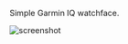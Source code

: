 Simple Garmin IQ watchface.

![screenshot](https://www.evernote.com/shard/s85/sh/164e9609-439d-41a4-8569-0dd27fe66f58/32a0add502742d76c1b3be8a62bbee34/res/a87bc30f-246e-4bfb-a5e0-9d711a23e469/skitch.png)